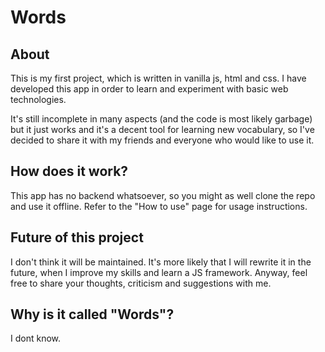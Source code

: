 # Words
## About
This is my first project, which is written in vanilla js, html and css. I have developed this app in order to learn and experiment with basic web technologies.

It's still incomplete in many aspects (and the code is most likely garbage) but it just works and it's a decent tool for learning new vocabulary, so I've decided to share it with my friends and everyone who would like to use it.

## How does it work?
This app has no backend whatsoever, so you might as well clone the repo and use it offline. Refer to the "How to use" page for usage instructions.

## Future of this project
I don't think it will be maintained. It's more likely that I will rewrite it in the future, when I improve my skills and learn a JS framework.
Anyway, feel free to share your thoughts, criticism and suggestions with me.

## Why is it called "Words"?
I dont know.
